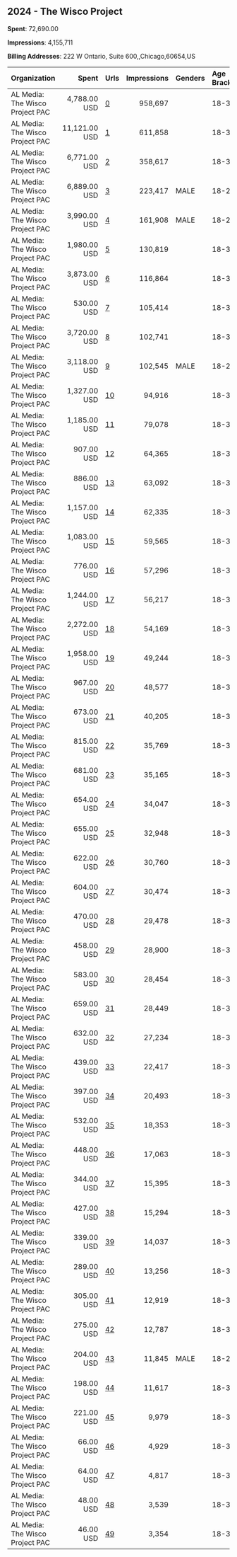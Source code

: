 ## 2024 - The Wisco Project 
**Spent**: 72,690.00

**Impressions**: 4,155,711

**Billing Addresses**: 222 W Ontario, Suite 600,,Chicago,60654,US

|Organization|Spent|Urls|Impressions|Genders|Age Brackets|Country Codes|
|:---|---:|:---|---:|:---|:---|:---|
|AL Media: The Wisco Project PAC|4,788.00 USD|[0](https://www.snap.com/political-ads/asset/15ae72dfdd1dbbe44e48f4096de6785da478407a037b15c89e87eb8e6b43c589?mediaType=jpeg)|958,697||18-30|united states|
|AL Media: The Wisco Project PAC|11,121.00 USD|[1](https://www.snap.com/political-ads/asset/0010896d9135bb674156991e78ebfd380b94e94f93897b25484cd13d9b09eb34?mediaType=mp4)|611,858||18-30|united states|
|AL Media: The Wisco Project PAC|6,771.00 USD|[2](https://www.snap.com/political-ads/asset/ae746857cd69f296455dc3fbcf37ebee2ced86443240fccaf2fa3ab2924cd499?mediaType=mp4)|358,617||18-30|united states|
|AL Media: The Wisco Project PAC|6,889.00 USD|[3](https://www.snap.com/political-ads/asset/2826f5b991f13425af93d805f06593298bda52c21a5d49b8bbfb085e6a7a61fe?mediaType=mp4)|223,417|MALE|18-24|united states|
|AL Media: The Wisco Project PAC|3,990.00 USD|[4](https://www.snap.com/political-ads/asset/d5d8865c77c94e1a6eae4c485ed3f1b653d2bf280995eef1b675130b812456c8?mediaType=mp4)|161,908|MALE|18-24|united states|
|AL Media: The Wisco Project PAC|1,980.00 USD|[5](https://www.snap.com/political-ads/asset/b6b9f58fd351f11c24df1957bd506347f45bd30783707260372fc1a85a4f7f50?mediaType=mp4)|130,819||18-30|united states|
|AL Media: The Wisco Project PAC|3,873.00 USD|[6](https://www.snap.com/political-ads/asset/bf1fb456bb4777f291cd90e5bf0768be7c6fdaea73d09936c5c67eb18f0198cd?mediaType=mp4)|116,864||18-30|united states|
|AL Media: The Wisco Project PAC|530.00 USD|[7](https://www.snap.com/political-ads/asset/15ae72dfdd1dbbe44e48f4096de6785da478407a037b15c89e87eb8e6b43c589?mediaType=jpeg)|105,414||18-30|united states|
|AL Media: The Wisco Project PAC|3,720.00 USD|[8](https://www.snap.com/political-ads/asset/77dc1048b1309eb51b719ca7a58e624c24a24d585f487ab819f7c3a7462cd8e9?mediaType=mov)|102,741||18-30|united states|
|AL Media: The Wisco Project PAC|3,118.00 USD|[9](https://www.snap.com/political-ads/asset/8eed0172f5269b28f919bd220f916ab64d005a8bb8f5ebc68a66a6e59991ce45?mediaType=mp4)|102,545|MALE|18-24|united states|
|AL Media: The Wisco Project PAC|1,327.00 USD|[10](https://www.snap.com/political-ads/asset/3e5b2f893c7af2289930b2528af0dddf320fcfb2979e71685eda0a91752b59dd?mediaType=mp4)|94,916||18-30|united states|
|AL Media: The Wisco Project PAC|1,185.00 USD|[11](https://www.snap.com/political-ads/asset/2c3ec78b25b19c6d7fce29f14576c7ee9c356086750821705f8dc6d980969bfe?mediaType=mp4)|79,078||18-30|united states|
|AL Media: The Wisco Project PAC|907.00 USD|[12](https://www.snap.com/political-ads/asset/5eb5bc8681d0231838b121a0c9651c74c65d51102a952436d06a301d38905404?mediaType=mp4)|64,365||18-30|united states|
|AL Media: The Wisco Project PAC|886.00 USD|[13](https://www.snap.com/political-ads/asset/69f1030e6375ac46b3f997d36ac7b9d4aa2199037baab10dc7a74eb4db3c5fdc?mediaType=mp4)|63,092||18-30|united states|
|AL Media: The Wisco Project PAC|1,157.00 USD|[14](https://www.snap.com/political-ads/asset/2c3ec78b25b19c6d7fce29f14576c7ee9c356086750821705f8dc6d980969bfe?mediaType=mp4)|62,335||18-30|united states|
|AL Media: The Wisco Project PAC|1,083.00 USD|[15](https://www.snap.com/political-ads/asset/b6b9f58fd351f11c24df1957bd506347f45bd30783707260372fc1a85a4f7f50?mediaType=mp4)|59,565||18-30|united states|
|AL Media: The Wisco Project PAC|776.00 USD|[16](https://www.snap.com/political-ads/asset/39f873b0a3790c74c2af95225c30becb7e48d7a8f8f66ae1e0d1905ab037749b?mediaType=mp4)|57,296||18-30|united states|
|AL Media: The Wisco Project PAC|1,244.00 USD|[17](https://www.snap.com/political-ads/asset/24ba8ab43eca0db21a5f3c5ccf9830c23cd260fee8392623cea99deb3f2415d0?mediaType=mp4)|56,217||18-30|united states|
|AL Media: The Wisco Project PAC|2,272.00 USD|[18](https://www.snap.com/political-ads/asset/682db20c008133f8345b404afdf374329972a3f3d5f6da108be6cf3fcb0a051e?mediaType=mp4)|54,169||18-30|united states|
|AL Media: The Wisco Project PAC|1,958.00 USD|[19](https://www.snap.com/political-ads/asset/f3300b0c7be4ccc14bce73e595ec9d62d9f4097c88baaf9d16b8519103b99a98?mediaType=mp4)|49,244||18-30|united states|
|AL Media: The Wisco Project PAC|967.00 USD|[20](https://www.snap.com/political-ads/asset/fb77a5552d03d8b77b03d67a054e3f342edd7abaa6503908c1da78b9e21ca6a1?mediaType=mp4)|48,577||18-30|united states|
|AL Media: The Wisco Project PAC|673.00 USD|[21](https://www.snap.com/political-ads/asset/39f873b0a3790c74c2af95225c30becb7e48d7a8f8f66ae1e0d1905ab037749b?mediaType=mp4)|40,205||18-30|united states|
|AL Media: The Wisco Project PAC|815.00 USD|[22](https://www.snap.com/political-ads/asset/4adf5c8ae87b00837804b285ed4fde8b00bd5cb1680591d1a9c13c7ff78b920f?mediaType=mp4)|35,769||18-30|united states|
|AL Media: The Wisco Project PAC|681.00 USD|[23](https://www.snap.com/political-ads/asset/2848efd73caff2bdd9586d864e4df6665004542a64a2c72872587b0154e8ef53?mediaType=mp4)|35,165||18-30|united states|
|AL Media: The Wisco Project PAC|654.00 USD|[24](https://www.snap.com/political-ads/asset/e33b32da10860eed8a1e2fc10d0f30b4cd9ad4c9a815c947fc423f9b7b4eba05?mediaType=mp4)|34,047||18-30|united states|
|AL Media: The Wisco Project PAC|655.00 USD|[25](https://www.snap.com/political-ads/asset/24ba8ab43eca0db21a5f3c5ccf9830c23cd260fee8392623cea99deb3f2415d0?mediaType=mp4)|32,948||18-30|united states|
|AL Media: The Wisco Project PAC|622.00 USD|[26](https://www.snap.com/political-ads/asset/eeda2eeb63c8a533ce65051737774f4d8c4958d58b3318b36b52062a84a1d31b?mediaType=mp4)|30,760||18-30|united states|
|AL Media: The Wisco Project PAC|604.00 USD|[27](https://www.snap.com/political-ads/asset/4adf5c8ae87b00837804b285ed4fde8b00bd5cb1680591d1a9c13c7ff78b920f?mediaType=mp4)|30,474||18-30|united states|
|AL Media: The Wisco Project PAC|470.00 USD|[28](https://www.snap.com/political-ads/asset/0010896d9135bb674156991e78ebfd380b94e94f93897b25484cd13d9b09eb34?mediaType=mp4)|29,478||18-30|united states|
|AL Media: The Wisco Project PAC|458.00 USD|[29](https://www.snap.com/political-ads/asset/3e5b2f893c7af2289930b2528af0dddf320fcfb2979e71685eda0a91752b59dd?mediaType=mp4)|28,900||18-30|united states|
|AL Media: The Wisco Project PAC|583.00 USD|[30](https://www.snap.com/political-ads/asset/825bb15d696a3e03f6be068748b049227b4501f14e4fee9cf966697147eb19d8?mediaType=mp4)|28,454||18-30|united states|
|AL Media: The Wisco Project PAC|659.00 USD|[31](https://www.snap.com/political-ads/asset/eeda2eeb63c8a533ce65051737774f4d8c4958d58b3318b36b52062a84a1d31b?mediaType=mp4)|28,449||18-30|united states|
|AL Media: The Wisco Project PAC|632.00 USD|[32](https://www.snap.com/political-ads/asset/825bb15d696a3e03f6be068748b049227b4501f14e4fee9cf966697147eb19d8?mediaType=mp4)|27,234||18-30|united states|
|AL Media: The Wisco Project PAC|439.00 USD|[33](https://www.snap.com/political-ads/asset/328bd2e14fd52e6b02c5c239fef64de1ee2a592e854a2f0aca2fdf0a8183d5b7?mediaType=mp4)|22,417||18-30|united states|
|AL Media: The Wisco Project PAC|397.00 USD|[34](https://www.snap.com/political-ads/asset/384b8c20b933a0fcec0a942953b9b6023f11990bff8c551c9e8b1d42bcc14791?mediaType=mp4)|20,493||18-30|united states|
|AL Media: The Wisco Project PAC|532.00 USD|[35](https://www.snap.com/political-ads/asset/e401f39920799e939e32a9fbd76f0db05378b824fa4f5500f453dda1d77dc62e?mediaType=mp4)|18,353||18-30|united states|
|AL Media: The Wisco Project PAC|448.00 USD|[36](https://www.snap.com/political-ads/asset/93cecb03e37d0644aa491fef5dd7212874d0f0cbcde412cce94a4258ee5c1052?mediaType=mp4)|17,063||18-30|united states|
|AL Media: The Wisco Project PAC|344.00 USD|[37](https://www.snap.com/political-ads/asset/93cecb03e37d0644aa491fef5dd7212874d0f0cbcde412cce94a4258ee5c1052?mediaType=mp4)|15,395||18-30|united states|
|AL Media: The Wisco Project PAC|427.00 USD|[38](https://www.snap.com/political-ads/asset/7becd95c506dcda17a0de99a27728dcf4fbfef817b96a9bb4184ea7665fdbbaa?mediaType=mp4)|15,294||18-30|united states|
|AL Media: The Wisco Project PAC|339.00 USD|[39](https://www.snap.com/political-ads/asset/e401f39920799e939e32a9fbd76f0db05378b824fa4f5500f453dda1d77dc62e?mediaType=mp4)|14,037||18-30|united states|
|AL Media: The Wisco Project PAC|289.00 USD|[40](https://www.snap.com/political-ads/asset/c3caa2ae217bd23cc3f8cccfd4a41b92a693769df84e54e6f17e39702e30cc55?mediaType=mp4)|13,256||18-30|united states|
|AL Media: The Wisco Project PAC|305.00 USD|[41](https://www.snap.com/political-ads/asset/7becd95c506dcda17a0de99a27728dcf4fbfef817b96a9bb4184ea7665fdbbaa?mediaType=mp4)|12,919||18-30|united states|
|AL Media: The Wisco Project PAC|275.00 USD|[42](https://www.snap.com/political-ads/asset/c3caa2ae217bd23cc3f8cccfd4a41b92a693769df84e54e6f17e39702e30cc55?mediaType=mp4)|12,787||18-30|united states|
|AL Media: The Wisco Project PAC|204.00 USD|[43](https://www.snap.com/political-ads/asset/06553422d77d1978f124ddac2368247b5c414c7003de7f5d800b45b4c1a5c15c?mediaType=mov)|11,845|MALE|18-24|united states|
|AL Media: The Wisco Project PAC|198.00 USD|[44](https://www.snap.com/political-ads/asset/b10bf3fa9b3dfd154322b29d18164038857b15c05f10267af0dd2c179b068c9c?mediaType=mp4)|11,617||18-30|united states|
|AL Media: The Wisco Project PAC|221.00 USD|[45](https://www.snap.com/political-ads/asset/ee57b9bfc9dec25cd200bdc326c1d441ee4cdc0a557363657e2032fae1baae16?mediaType=mp4)|9,979||18-30|united states|
|AL Media: The Wisco Project PAC|66.00 USD|[46](https://www.snap.com/political-ads/asset/8eed0172f5269b28f919bd220f916ab64d005a8bb8f5ebc68a66a6e59991ce45?mediaType=mp4)|4,929||18-30|united states|
|AL Media: The Wisco Project PAC|64.00 USD|[47](https://www.snap.com/political-ads/asset/2826f5b991f13425af93d805f06593298bda52c21a5d49b8bbfb085e6a7a61fe?mediaType=mp4)|4,817||18-30|united states|
|AL Media: The Wisco Project PAC|48.00 USD|[48](https://www.snap.com/political-ads/asset/2826f5b991f13425af93d805f06593298bda52c21a5d49b8bbfb085e6a7a61fe?mediaType=mp4)|3,539||18-30|united states|
|AL Media: The Wisco Project PAC|46.00 USD|[49](https://www.snap.com/political-ads/asset/8eed0172f5269b28f919bd220f916ab64d005a8bb8f5ebc68a66a6e59991ce45?mediaType=mp4)|3,354||18-30|united states|
